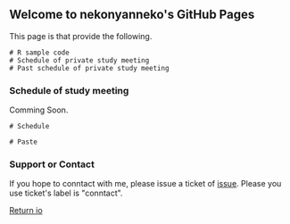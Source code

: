 ## Welcome to nekonyanneko's GitHub Pages

This page is that provide the following.
```
# R sample code
# Schedule of private study meeting
# Past schedule of private study meeting

```

### Schedule of study meeting
Comming Soon.

```
# Schedule

# Paste

```

### Support or Contact

If you hope to conntact with me, please issue a ticket of [issue](https://github.com/nekonyanneko/R_sample/issues).
Please you use ticket's label is "conntact".

[Return io](https://github.com/nekonyanneko/R_sample)
